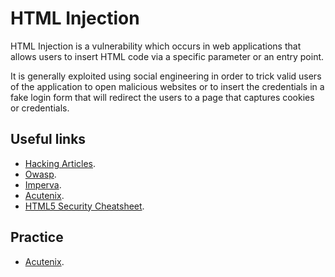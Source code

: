 # HTML Injection

HTML Injection is a vulnerability which occurs in web applications that allows users to insert
HTML code via a specific parameter or an entry point.

It is generally exploited using social engineering in order to trick valid users of the application to
open malicious websites or to insert the credentials in a fake login form that will redirect the
users to a page that captures cookies or credentials.

## Useful links

+ [Hacking Articles](https://www.hackingarticles.in/comprehensive-guide-on-html-injection/).
+ [Owasp](https://owasp.org/www-project-web-security-testing-guide/latest/4-Web_Application_Security_Testing/11-Client-side_Testing/03-Testing_for_HTML_Injection).
+ [Imperva](https://www.imperva.com/learn/application-security/html-injection/).
+ [Acutenix](https://www.acunetix.com/vulnerabilities/web/html-injection/).
+ [HTML5 Security Cheatsheet](https://github.com/cure53/H5SC).

## Practice

+ [Acutenix](http://testphp.vulnweb.com).
